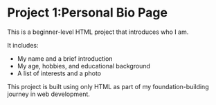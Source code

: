 # Project 1:Personal Bio Page 

This is a beginner-level HTML project that introduces who I am.

It includes:
- My name and a brief introduction
- My age, hobbies, and educational background
- A list of interests and a photo

This project is built using only HTML as part of my foundation-building journey in web development.
